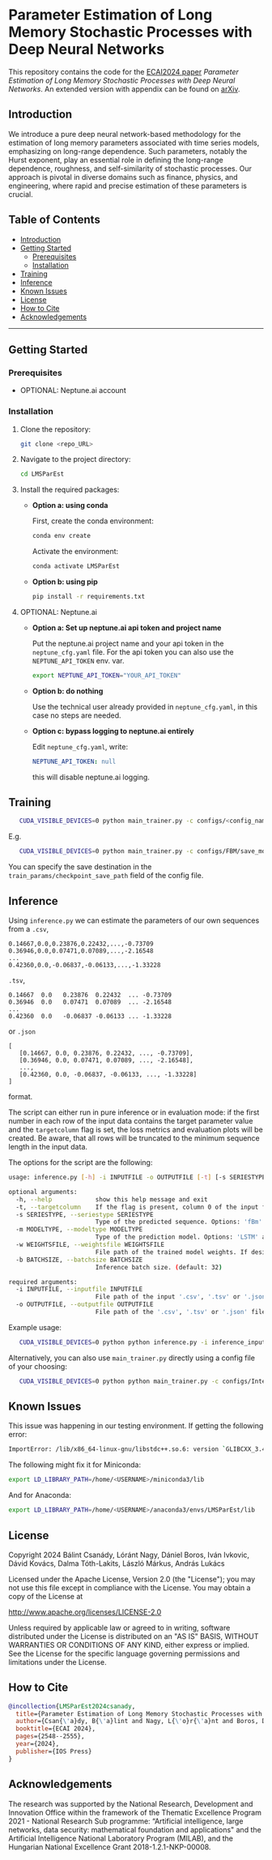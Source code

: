 # Parameter Estimation of Long Memory Stochastic Processes with Deep Neural Networks

This repository contains the code for the [ECAI2024 paper](https://ebooks.iospress.nl/doi/10.3233/FAIA240784) _Parameter Estimation of Long Memory Stochastic Processes with Deep Neural Networks_.
An extended version with appendix can be found on [arXiv](https://arxiv.org/abs/2410.03776).

## Introduction

We introduce a pure deep neural network-based methodology for the estimation of long memory parameters associated with time series models, emphasizing on long-range dependence. Such parameters, notably the Hurst exponent, play an essential role in defining the long-range dependence, roughness, and self-similarity of stochastic processes. Our approach is pivotal in diverse domains such as finance, physics, and engineering, where rapid and precise estimation of these parameters is crucial.

## Table of Contents
- [Introduction](#introduction)
- [Getting Started](#getting-started)
    - [Prerequisites](#prerequisites)
    - [Installation](#installation)
- [Training](#training)
- [Inference](#inference)
- [Known Issues](#known-issues)
- [License](#license)
- [How to Cite](#how-to-cite)
- [Acknowledgements](#acknowledgements)
---

## Getting Started

### Prerequisites

* OPTIONAL: Neptune.ai account

### Installation

1. Clone the repository:
   ```sh
   git clone <repo_URL>
   ```

2. Navigate to the project directory:
   ```sh
   cd LMSParEst
   ```

3. Install the required packages:

   * **Option a: using conda**

      First, create the conda environment:
      ```sh
      conda env create
      ```
      Activate the environment:
      ```sh
      conda activate LMSParEst
      ```
   * **Option b: using pip**
      ```sh
      pip install -r requirements.txt
      ```

4. OPTIONAL: Neptune.ai

   * **Option a: Set up neptune.ai api token and project name**
   
      Put the neptune.ai project name and your api token in the `neptune_cfg.yaml` file.
      For the api token you can also use the `NEPTUNE_API_TOKEN` env. var.
      ```sh
      export NEPTUNE_API_TOKEN="YOUR_API_TOKEN"
      ```

   * **Option b: do nothing**

      Use the technical user already provided in `neptune_cfg.yaml`, in this case no steps are needed.

   * **Option c: bypass logging to neptune.ai entirely**

      Edit `neptune_cfg.yaml`, write:
      ```yaml
      NEPTUNE_API_TOKEN: null
      ```
      this will disable neptune.ai logging.
   
## Training

```sh
   CUDA_VISIBLE_DEVICES=0 python main_trainer.py -c configs/<config_name>.yaml
```

E.g.

```sh
   CUDA_VISIBLE_DEVICES=0 python main_trainer.py -c configs/FBM/save_models_n/800.yaml
```

You can specify the save destination in the `train_params/checkpoint_save_path` field of the config file.

## Inference

Using `inference.py` we can estimate the parameters of our own sequences from a `.csv`,
```tsv
0.14667,0.0,0.23876,0.22432,...,-0.73709
0.36946,0.0,0.07471,0.07089,...,-2.16548
...
0.42360,0.0,-0.06837,-0.06133,...,-1.33228
```
`.tsv`,
```tsv
0.14667  0.0   0.23876  0.22432  ... -0.73709
0.36946  0.0   0.07471  0.07089  ... -2.16548
...
0.42360  0.0   -0.06837 -0.06133 ... -1.33228
```
or `.json`
```tsv
[
   [0.14667, 0.0, 0.23876, 0.22432, ..., -0.73709],
   [0.36946, 0.0, 0.07471, 0.07089, ..., -2.16548],
   ...,
   [0.42360, 0.0, -0.06837, -0.06133, ..., -1.33228]
]
```
format.

The script can either run in pure inference or in evaluation mode: if the first number in each row of the input data contains the target parameter value and the `targetcolumn` flag is set, the loss metrics and evaluation plots will be created.
Be aware, that all rows will be truncated to the minimum sequence length in the input data. 

The options for the script are the following:
```sh
usage: inference.py [-h] -i INPUTFILE -o OUTPUTFILE [-t] [-s SERIESTYPE] [-m MODELTYPE] [-w WEIGHTSFILE] [-b BATCHSIZE] [-c CONFIGFILE]

optional arguments:
  -h, --help            show this help message and exit
  -t, --targetcolumn    If the flag is present, column 0 of the input file is expected to contain the already known values of the target parameter. (default: False)
  -s SERIESTYPE, --seriestype SERIESTYPE
                        Type of the predicted sequence. Options: 'fBm' (Hurst), 'fOU' (Hurst) and 'ARFIMA' (d). (default: fBm)
  -m MODELTYPE, --modeltype MODELTYPE
                        Type of the prediction model. Options: 'LSTM' and 'conv1D'. (default: LSTM)
  -w WEIGHTSFILE, --weightsfile WEIGHTSFILE
                        File path of the trained model weights. If desired to change the default which comes from the model and sequence selection. (default: None)
  -b BATCHSIZE, --batchsize BATCHSIZE
                        Inference batch size. (default: 32)

required arguments:
  -i INPUTFILE, --inputfile INPUTFILE
                        File path of the input '.csv', '.tsv' or '.json' file. (default: None)
  -o OUTPUTFILE, --outputfile OUTPUTFILE
                        File path of the '.csv', '.tsv' or '.json' file the outputs will be saved in. (default: None)
```

Example usage:

```sh
   CUDA_VISIBLE_DEVICES=0 python python inference.py -i inference_input_data/fBm_tst_100_n-1600.csv -o inference_output_data/fBm_tst_100_n-1600.tsv -t
```

Alternatively, you can also use `main_trainer.py` directly using a config file of your choosing:

```sh
   CUDA_VISIBLE_DEVICES=0 python python main_trainer.py -c configs/Integrity_tests/Integrity_test_fBm.yaml
```

## Known Issues
This issue was happening in our testing environment.
If getting the following error:
```sh
ImportError: /lib/x86_64-linux-gnu/libstdc++.so.6: version `GLIBCXX_3.4.29' not found ...
```
The following might fix it for Miniconda:
```sh
export LD_LIBRARY_PATH=/home/<USERNAME>/miniconda3/lib
```
And for Anaconda:
```sh
export LD_LIBRARY_PATH=/home/<USERNAME>/anaconda3/envs/LMSParEst/lib
```

## License
Copyright 2024 Bálint Csanády, Lóránt Nagy, Dániel Boros, Iván Ivkovic, Dávid Kovács, Dalma Tóth-Lakits, László Márkus, András Lukács

Licensed under the Apache License, Version 2.0 (the "License");
you may not use this file except in compliance with the License.
You may obtain a copy of the License at

   http://www.apache.org/licenses/LICENSE-2.0

Unless required by applicable law or agreed to in writing, software
distributed under the License is distributed on an "AS IS" BASIS,
WITHOUT WARRANTIES OR CONDITIONS OF ANY KIND, either express or implied.
See the License for the specific language governing permissions and
limitations under the License.

## How to Cite
```bibtex
@incollection{LMSParEst2024csanady,
  title={Parameter Estimation of Long Memory Stochastic Processes with Deep Neural Networks},
  author={Csan{\'a}dy, B{\'a}lint and Nagy, L{\'o}r{\'a}nt and Boros, D{\'a}niel and Ivkovic, Iv{\'a}n and Kov{\'a}cs, D{\'a}vid and T{\'o}th-Lakits, Dalma and M{\'a}rkus, L{\'a}szl{\'o} and Luk{\'a}cs, Andr{\'a}s},
  booktitle={ECAI 2024},
  pages={2548--2555},
  year={2024},
  publisher={IOS Press}
}
```

## Acknowledgements
The research was supported by the National Research, Development and Innovation Office within the framework of the Thematic Excellence Program 2021 - National Research Sub programme: “Artificial intelligence, large networks, data security: mathematical foundation and applications" and the Artificial Intelligence National Laboratory Program (MILAB), and the Hungarian National Excellence Grant 2018-1.2.1-NKP-00008.
